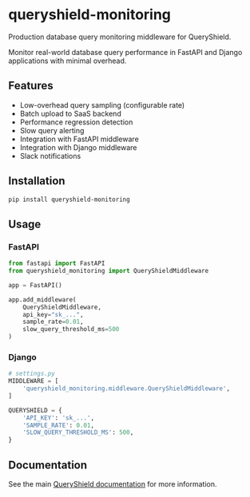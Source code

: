 # queryshield-monitoring

Production database query monitoring middleware for QueryShield.

Monitor real-world database query performance in FastAPI and Django applications with minimal overhead.

## Features

- Low-overhead query sampling (configurable rate)
- Batch upload to SaaS backend
- Performance regression detection
- Slow query alerting
- Integration with FastAPI middleware
- Integration with Django middleware
- Slack notifications

## Installation

```bash
pip install queryshield-monitoring
```

## Usage

### FastAPI

```python
from fastapi import FastAPI
from queryshield_monitoring import QueryShieldMiddleware

app = FastAPI()

app.add_middleware(
    QueryShieldMiddleware,
    api_key="sk_...",
    sample_rate=0.01,
    slow_query_threshold_ms=500
)
```

### Django

```python
# settings.py
MIDDLEWARE = [
    'queryshield_monitoring.middleware.QueryShieldMiddleware',
]

QUERYSHIELD = {
    'API_KEY': 'sk_...',
    'SAMPLE_RATE': 0.01,
    'SLOW_QUERY_THRESHOLD_MS': 500,
}
```

## Documentation

See the main [QueryShield documentation](https://queryshield.app/docs) for more information.
